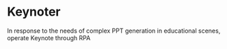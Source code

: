 # Keynoter
In response to the needs of complex PPT generation in educational scenes, operate Keynote through RPA
